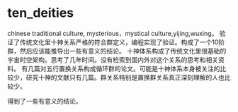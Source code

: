 # ten_deities
chinese traditional culture, mysterious，mystical culture,yijing,wuxing。
验证了传统文化里十神关系严格的符合群定义，编程实现了验证。构成了一个10阶群，然后应该能推导出一些有意义的结论。
十神体系构成了传统文化里很基础的宇宙时空架构。思考了几年时间。没有检索到国内外对这个关系的思考和相关资料。
有几篇对五行置换关系构成循环群的论文。可能是十神体系本身被关注的比较少，研究十神的文献只有几篇。群关系特别是置换群关系真正深刻理解的人也比较少。

得到了一些有意义的结论。

